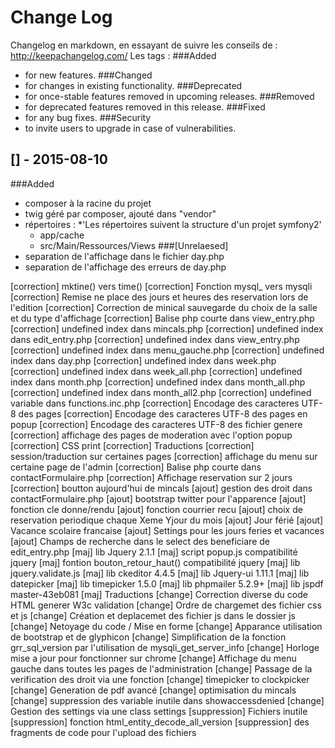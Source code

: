 # Change Log
Changelog en markdown, en essayant de suivre les conseils de : http://keepachangelog.com/
Les tags :
###Added 
* for new features.
###Changed 
* for changes in existing functionality.
###Deprecated 
* for once-stable features removed in upcoming releases.
###Removed 
* for deprecated features removed in this release.
###Fixed 
* for any bug fixes.
###Security 
* to invite users to upgrade in case of vulnerabilities.

## [] - 2015-08-10
###Added
* composer à la racine du projet
* twig géré par composer, ajouté dans "vendor"
* répertoires :
    *'Les répertoires suivent la structure d'un projet symfony2'
    * app/cache
    * src/Main/Ressources/Views
###[Unrelaesed]
* separation de l'affichage dans le fichier day.php
* separation de l'affichage des erreurs de day.php
   
    

[correction] mktine() vers time()
[correction] Fonction mysql_ vers mysqli
[correction] Remise ne place des jours et heures des reservation lors de l'edition
[correction] Correction de minical sauvegarde du choix de la salle et du type d'affichage
[correction] Balise php courte dans view_entry.php
[correction] undefined index dans mincals.php
[correction] undefined index dans edit_entry.php
[correction] undefined index dans view_entry.php
[correction] undefined index dans menu_gauche.php
[correction] undefined index dans day.php
[correction] undefined index dans week.php
[correction] undefined index dans week_all.php
[correction] undefined index dans month.php
[correction] undefined index dans month_all.php
[correction] undefined index dans month_all2.php
[correction] undefined variable dans functions.inc.php
[correction] Encodage des caracteres UTF-8 des pages
[correction] Encodage des caracteres UTF-8 des pages en popup
[correction] Encodage des caracteres UTF-8 des fichier genere
[correction] affichage des pages de moderation avec l'option popup
[correction] CSS print
[correction] Traductions
[correction] session/traduction sur certaines pages
[correction] affichage du menu sur certaine page de l'admin
[correction] Balise php courte dans contactFormulaire.php
[correction] Affichage reservation sur 2 jours
[correction] boutton aujourd'hui de mincals
[ajout] gestion des droit dans contactFormulaire.php
[ajout] bootstrap twitter pour l'apparence
[ajout] fonction cle donne/rendu
[ajout] fonction courrier recu
[ajout] choix de reservation periodique chaque Xeme Yjour du mois
[ajout] Jour férié
[ajout] Vacance scolaire francaise
[ajout] Settings pour les jours feries et vacances
[ajout] Champs de recherche dans le select des beneficiare de edit_entry.php
[maj] lib Jquery 2.1.1
[maj] script popup.js compatibilité jquery
[maj] fontion bouton_retour_haut() compatibilité jquery
[maj] lib jquery.validate.js
[maj] lib ckeditor 4.4.5
[maj] lib Jquery-ui 1.11.1
[maj] lib datepicker
[maj] lib timepicker 1.5.0
[maj] lib phpmailer 5.2.9+
[maj] lib jspdf master-43eb081
[maj] Traductions
[change] Correction diverse du code HTML generer W3c validation
[change] Ordre de chargemet des fichier css et js
[change] Création et deplacemet des fichier js dans le dossier js
[change] Netoyage du code / Mise en forme
[change] Apparance utilisation de bootstrap et de glyphicon
[change] Simplification de la fonction grr_sql_version par l'utilisation de mysqli_get_server_info
[change] Horloge mise a jour pour fonctionner sur chrome
[change] Affichage du menu gauche dans toutes les pages de l'administration
[change] Passage de la verification des droit via une fonction
[change] timepicker to clockpicker
[change] Generation de pdf avancé
[change] optimisation du mincals
[change] suppression des variable inutile dans showaccessdenied
[change] Gestion des settings via une class settings
[suppression] Fichiers inutile
[suppression] fonction html_entity_decode_all_version
[suppression] des fragments de code pour l'upload des fichiers
